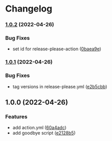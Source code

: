 # Changelog

### [1.0.2](https://github.com/remarkablemark/hello-world-composite-action/compare/v1.0.1...v1.0.2) (2022-04-26)


### Bug Fixes

* set id for release-please-action ([0baea9e](https://github.com/remarkablemark/hello-world-composite-action/commit/0baea9eb61a7b2bde82d5007b51407cbe812aacb))

### [1.0.1](https://github.com/remarkablemark/hello-world-composite-action/compare/v1.0.0...v1.0.1) (2022-04-26)


### Bug Fixes

* tag versions in release-please.yml ([e2b5cbb](https://github.com/remarkablemark/hello-world-composite-action/commit/e2b5cbb9acb6aef06c39f4ab82b8107de14dc19f))

## 1.0.0 (2022-04-26)


### Features

* add action.yml ([60a4adc](https://github.com/remarkablemark/hello-world-composite-action/commit/60a4adca50ccadf7e6f63931355ff061ebd09c20))
* add goodbye script ([e2128b5](https://github.com/remarkablemark/hello-world-composite-action/commit/e2128b58acebba48df812c1a24fddd6800541130))
